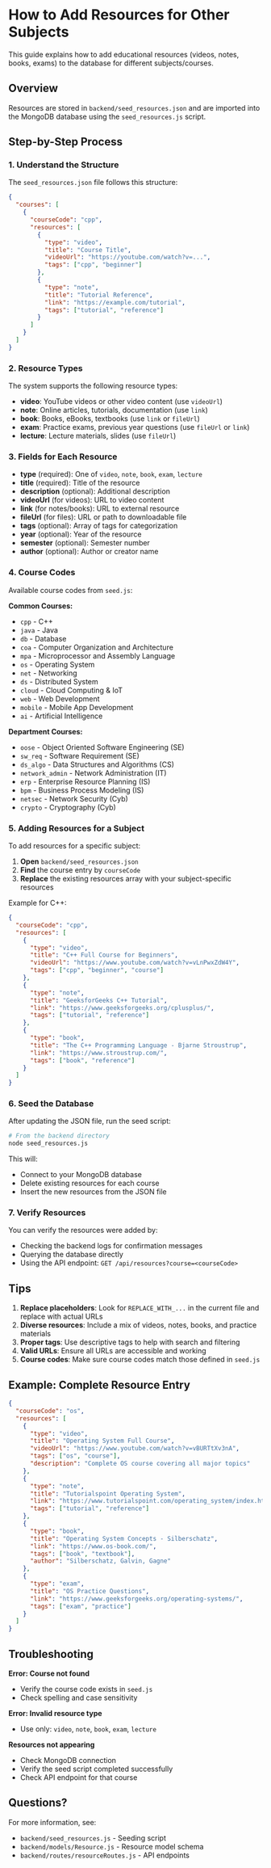 # How to Add Resources for Other Subjects

This guide explains how to add educational resources (videos, notes, books, exams) to the database for different subjects/courses.

## Overview

Resources are stored in `backend/seed_resources.json` and are imported into the MongoDB database using the `seed_resources.js` script.

## Step-by-Step Process

### 1. Understand the Structure

The `seed_resources.json` file follows this structure:

```json
{
  "courses": [
    {
      "courseCode": "cpp",
      "resources": [
        {
          "type": "video",
          "title": "Course Title",
          "videoUrl": "https://youtube.com/watch?v=...",
          "tags": ["cpp", "beginner"]
        },
        {
          "type": "note",
          "title": "Tutorial Reference",
          "link": "https://example.com/tutorial",
          "tags": ["tutorial", "reference"]
        }
      ]
    }
  ]
}
```

### 2. Resource Types

The system supports the following resource types:

- **video**: YouTube videos or other video content (use `videoUrl`)
- **note**: Online articles, tutorials, documentation (use `link`)
- **book**: Books, eBooks, textbooks (use `link` or `fileUrl`)
- **exam**: Practice exams, previous year questions (use `fileUrl` or `link`)
- **lecture**: Lecture materials, slides (use `fileUrl`)

### 3. Fields for Each Resource

- **type** (required): One of `video`, `note`, `book`, `exam`, `lecture`
- **title** (required): Title of the resource
- **description** (optional): Additional description
- **videoUrl** (for videos): URL to video content
- **link** (for notes/books): URL to external resource
- **fileUrl** (for files): URL or path to downloadable file
- **tags** (optional): Array of tags for categorization
- **year** (optional): Year of the resource
- **semester** (optional): Semester number
- **author** (optional): Author or creator name

### 4. Course Codes

Available course codes from `seed.js`:

**Common Courses:**
- `cpp` - C++
- `java` - Java
- `db` - Database
- `coa` - Computer Organization and Architecture
- `mpa` - Microprocessor and Assembly Language
- `os` - Operating System
- `net` - Networking
- `ds` - Distributed System
- `cloud` - Cloud Computing & IoT
- `web` - Web Development
- `mobile` - Mobile App Development
- `ai` - Artificial Intelligence

**Department Courses:**
- `oose` - Object Oriented Software Engineering (SE)
- `sw_req` - Software Requirement (SE)
- `ds_algo` - Data Structures and Algorithms (CS)
- `network_admin` - Network Administration (IT)
- `erp` - Enterprise Resource Planning (IS)
- `bpm` - Business Process Modeling (IS)
- `netsec` - Network Security (Cyb)
- `crypto` - Cryptography (Cyb)

### 5. Adding Resources for a Subject

To add resources for a specific subject:

1. **Open** `backend/seed_resources.json`
2. **Find** the course entry by `courseCode`
3. **Replace** the existing resources array with your subject-specific resources

Example for C++:
```json
{
  "courseCode": "cpp",
  "resources": [
    {
      "type": "video",
      "title": "C++ Full Course for Beginners",
      "videoUrl": "https://www.youtube.com/watch?v=vLnPwxZdW4Y",
      "tags": ["cpp", "beginner", "course"]
    },
    {
      "type": "note",
      "title": "GeeksforGeeks C++ Tutorial",
      "link": "https://www.geeksforgeeks.org/cplusplus/",
      "tags": ["tutorial", "reference"]
    },
    {
      "type": "book",
      "title": "The C++ Programming Language - Bjarne Stroustrup",
      "link": "https://www.stroustrup.com/",
      "tags": ["book", "reference"]
    }
  ]
}
```

### 6. Seed the Database

After updating the JSON file, run the seed script:

```bash
# From the backend directory
node seed_resources.js
```

This will:
- Connect to your MongoDB database
- Delete existing resources for each course
- Insert the new resources from the JSON file

### 7. Verify Resources

You can verify the resources were added by:
- Checking the backend logs for confirmation messages
- Querying the database directly
- Using the API endpoint: `GET /api/resources?course=<courseCode>`

## Tips

1. **Replace placeholders**: Look for `REPLACE_WITH_...` in the current file and replace with actual URLs
2. **Diverse resources**: Include a mix of videos, notes, books, and practice materials
3. **Proper tags**: Use descriptive tags to help with search and filtering
4. **Valid URLs**: Ensure all URLs are accessible and working
5. **Course codes**: Make sure course codes match those defined in `seed.js`

## Example: Complete Resource Entry

```json
{
  "courseCode": "os",
  "resources": [
    {
      "type": "video",
      "title": "Operating System Full Course",
      "videoUrl": "https://www.youtube.com/watch?v=vBURTtXv3nA",
      "tags": ["os", "course"],
      "description": "Complete OS course covering all major topics"
    },
    {
      "type": "note",
      "title": "Tutorialspoint Operating System",
      "link": "https://www.tutorialspoint.com/operating_system/index.htm",
      "tags": ["tutorial", "reference"]
    },
    {
      "type": "book",
      "title": "Operating System Concepts - Silberschatz",
      "link": "https://www.os-book.com/",
      "tags": ["book", "textbook"],
      "author": "Silberschatz, Galvin, Gagne"
    },
    {
      "type": "exam",
      "title": "OS Practice Questions",
      "link": "https://www.geeksforgeeks.org/operating-systems/",
      "tags": ["exam", "practice"]
    }
  ]
}
```

## Troubleshooting

**Error: Course not found**
- Verify the course code exists in `seed.js`
- Check spelling and case sensitivity

**Error: Invalid resource type**
- Use only: `video`, `note`, `book`, `exam`, `lecture`

**Resources not appearing**
- Check MongoDB connection
- Verify the seed script completed successfully
- Check API endpoint for that course

## Questions?

For more information, see:
- `backend/seed_resources.js` - Seeding script
- `backend/models/Resource.js` - Resource model schema
- `backend/routes/resourceRoutes.js` - API endpoints

